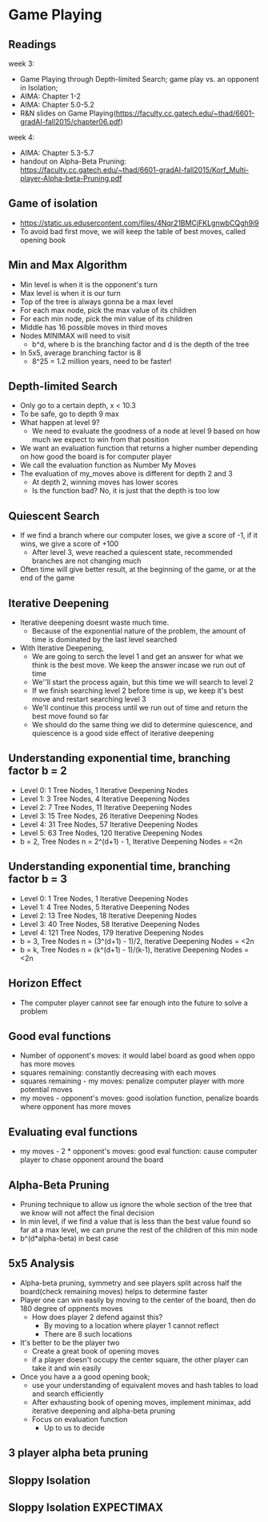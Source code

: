 # Game Playing

## Readings
week 3: 
- Game Playing through Depth-limited Search; game play vs. an opponent in Isolation;
- AIMA: Chapter 1-2 
- AIMA: Chapter 5.0-5.2
- R&N slides on Game Playing(https://faculty.cc.gatech.edu/~thad/6601-gradAI-fall2015/chapter06.pdf)

week 4:
- AIMA: Chapter 5.3-5.7
- handout on Alpha-Beta Pruning: https://faculty.cc.gatech.edu/~thad/6601-gradAI-fall2015/Korf_Multi-player-Alpha-beta-Pruning.pdf 

## Game of isolation
- https://static.us.edusercontent.com/files/4Nqr21BMCjFKLgnwbCQgh9i9
- To avoid bad first move, we will keep the table of best moves, called opening book

## Min and Max Algorithm
- Min level is when it is the opponent's turn
- Max level is when it is our turn
- Top of the tree is always gonna be a max level
- For each max node, pick the max value of its children
- For each min node, pick the min value of its children
- Middle has 16 possible moves in third moves
- Nodes MINIMAX will need to visit
  - b^d, where b is the branching factor and d is the depth of the tree
- In 5x5, average branching factor is 8
  - 8^25 = 1.2 million years, need to be faster!

## Depth-limited Search
- Only go to a certain depth, x < 10.3
- To be safe, go to depth 9 max
- What happen at level 9?
  - We need to evaluate the goodness of a node at level 9 based on how much we expect to win from that position
- We want an evaluation function that returns a higher number depending on how good the board is for computer player
- We call the evaluation function as Number My Moves
- The evaluation of my_moves above is different for depth 2 and 3
  - At depth 2, winning moves has lower scores
  - Is the function bad? No, it is just that the depth is too low

## Quiescent Search
- If we find a branch where our computer loses, we give a score of -1, if it wins, we give a score of +100
  - After level 3, weve reached a quiescent state, recommended branches are not changing much
- Often time will give better result, at the beginning of the game, or at the end of the game

## Iterative Deepening
- Iterative deepening doesnt waste much time. 
  - Because of the exponential nature of the problem, the amount of time is dominated by the last level searched
- With Iterative Deepening, 
  - We are going to serch the level 1 and get an answer for what we think is the best move. We keep the answer incase we run out of time
  - We''ll start the process again, but this time we will search to level 2
  - If we finish searching level 2 before time is up, we keep it's best move and restart searching level 3
  - We'll continue this process until we run out of time and return the best move found so far
  - We should do the same thing we did to determine quiescence, and quiescence is a good side effect of iterative deepening

## Understanding exponential time, branching factor b = 2
- Level 0: 1 Tree Nodes, 1 Iterative Deepening Nodes
- Level 1: 3 Tree Nodes, 4 Iterative Deepening Nodes
- Level 2: 7 Tree Nodes, 11 Iterative Deepening Nodes
- Level 3: 15 Tree Nodes, 26 Iterative Deepening Nodes
- Level 4: 31 Tree Nodes, 57 Iterative Deepening Nodes
- Level 5: 63 Tree Nodes, 120 Iterative Deepening Nodes
-  b = 2, Tree Nodes n = 2^(d+1) - 1, Iterative Deepening Nodes = <2n

## Understanding exponential time, branching factor b = 3
- Level 0: 1 Tree Nodes, 1 Iterative Deepening Nodes
- Level 1: 4 Tree Nodes, 5 Iterative Deepening Nodes
- Level 2: 13 Tree Nodes, 18 Iterative Deepening Nodes
- Level 3: 40 Tree Nodes, 58 Iterative Deepening Nodes
- Level 4: 121 Tree Nodes, 179 Iterative Deepening Nodes
- b = 3, Tree Nodes n = (3^(d+1) - 1)/2, Iterative Deepening Nodes = <2n
- b = k, Tree Nodes n = (k^(d+1) - 1)/(k-1), Iterative Deepening Nodes = <2n

## Horizon Effect
- The computer player cannot see far enough into the future to solve a problem

## Good eval functions
- Number of opponent's moves: it would label board as good when oppo has more moves
- squares remaining: constantly decreasing with each moves
- squares remaining - my moves: penalize computer player with more potential moves
- my moves - opponent's moves: good isolation function, penalize boards where opponent has more moves

## Evaluating eval functions
- my moves - 2 * opponent's moves: good eval function: cause computer player to chase opponent around the board

## Alpha-Beta Pruning
- Pruning technique to allow us ignore the whole section of the tree that we know will not affect the final decision
- In min level, if we find a value that is less than the best value found so far at a max level, we can prune the rest of the children of this min node
- b^(d*alpha-beta) in best case

## 5x5 Analysis
- Alpha-beta pruning, symmetry and see players split across half the board(check remaining moves) helps to determine faster
- Player one can win easily by moving to the center of the board, then do 180 degree of oppnents moves
  - How does player 2 defend against this?
    - By moving to a location where player 1 cannot reflect
    - There are 8 such locations
- It's better to be the player two
  - Create a great book of opening moves
  - if a player doesn't occupy the center square, the other player can take it and win easily
- Once you have a a good opening book;
  - use your understanding of equivalent moves and hash tables to load and search efficiently
  - After exhausting book of opening moves, implement minimax, add iterative deepening and alpha-beta pruning
  - Focus on evaluation function
    - Up to us to decide

## 3 player alpha beta pruning

## Sloppy Isolation

## Sloppy Isolation EXPECTIMAX


## 

## 

## 

## 

## 

## 

## 

## 

## 

## 



